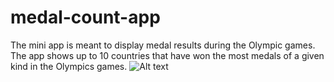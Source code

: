 # medal-count-app
The mini app is meant to display medal results during the Olympic games. The app shows up to 10 countries that have won the most medals of a given kind in the Olympics games.
![Alt text](./public/medalCount.png)
